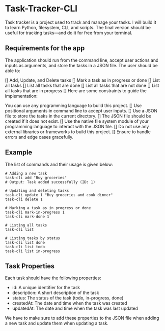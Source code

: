 # Task-Tracker-CLI
Task tracker is a project used to track and manage your tasks. I will build it to learn Python, filesystem, CLI, and scripts. The final version should be useful for tracking tasks—and do it for free from your terminal.

## Requirements for the app
The application should run from the command line, accept user actions and inputs as arguments, and store the tasks in a JSON file. The user should be able to:

[] Add, Update, and Delete tasks
[] Mark a task as in progress or done
[] List all tasks
[] List all tasks that are done
[] List all tasks that are not done
[] List all tasks that are in progress
[] Here are some constraints to guide the implementation:

You can use any programming language to build this project.
[] Use positional arguments in command line to accept user inputs.
[] Use a JSON file to store the tasks in the current directory.
[] The JSON file should be created if it does not exist.
[] Use the native file system module of your programming language to interact with the JSON file.
[] Do not use any external libraries or frameworks to build this project.
[] Ensure to handle errors and edge cases gracefully.

## Example
The list of commands and their usage is given below:

```
# Adding a new task
task-cli add "Buy groceries"
# Output: Task added successfully (ID: 1)

# Updating and deleting tasks
task-cli update 1 "Buy groceries and cook dinner"
task-cli delete 1

# Marking a task as in progress or done
task-cli mark-in-progress 1
task-cli mark-done 1

# Listing all tasks
task-cli list

# Listing tasks by status
task-cli list done
task-cli list todo
task-cli list in-progress
```

## Task Properties
Each task should have the following properties:

* id: A unique identifier for the task
* description: A short description of the task
* status: The status of the task (todo, in-progress, done)
* createdAt: The date and time when the task was created
* updatedAt: The date and time when the task was last updated

We have to make sure to add these properties to the JSON file when adding a new task and update them when updating a task.


